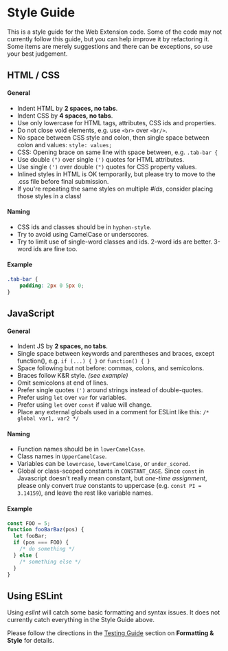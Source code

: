 # Style Guide

This is a style guide for the Web Extension code. Some of the code may not currently follow this guide, but you can help improve it by refactoring it. Some items are merely suggestions and there can be exceptions, so use your best judgement.

## HTML / CSS

#### General

- Indent HTML by **2 spaces, no tabs**.
- Indent CSS by **4 spaces, no tabs**.
- Use only lowercase for HTML tags, attributes, CSS ids and properties.
- Do not close void elements, e.g. use `<br>` over `<br/>`.
- No space between CSS style and colon, then single space between colon and values: `style: values;`
- CSS: Opening brace on same line with space between, e.g. `.tab-bar {`
- Use double `(")` over single `(')` quotes for HTML attributes.
- Use single `(')` over double `(")` quotes for CSS property values.
- Inlined styles in HTML is OK temporarily, but please try to move to the .css file before final submission.
- If you're repeating the same styles on multiple _#ids_, consider placing those styles in a class!

#### Naming

- CSS ids and classes should be in `hyphen-style`.
- Try to avoid using CamelCase or underscores.
- Try to limit use of single-word classes and ids. 2-word ids are better. 3-word ids are fine too.

#### Example

```CSS
.tab-bar {
    padding: 2px 0 5px 0;
}
```

## JavaScript

#### General

- Indent JS by **2 spaces, no tabs**.
- Single space between keywords and parentheses and braces, except function(), e.g. `if (...) { }` or `function() { }`
- Space following but not before: commas, colons, and semicolons.
- Braces follow K&amp;R style. _(see example)_
- Omit semicolons at end of lines.
- Prefer single quotes `(')` around strings instead of double-quotes.
- Prefer using `let` over `var` for variables.
- Prefer using `let` over `const` if value will change.
- Place any external globals used in a comment for ESLint like this:
  `/* global var1, var2 */`

#### Naming

- Function names should be in `lowerCamelCase`.
- Class names in `UpperCamelCase`.
- Variables can be `lowercase`, `lowerCamelCase`, or `under_scored`.
- Global or class-scoped constants in `CONSTANT_CASE`. Since `const` in Javascript doesn't really mean constant, but _one-time assignment_, please only convert _true_ constants to uppercase (e.g. `const PI = 3.14159`), and leave the rest like variable names.

#### Example

```javascript
const FOO = 5;
function fooBarBaz(pos) {
  let fooBar;
  if (pos === FOO) {
    /* do something */
  } else {
    /* something else */
  }
}
```

## Using ESLint

Using _eslint_ will catch some basic formatting and syntax issues. It does not currently catch everything in the Style Guide above.

Please follow the directions in the [Testing Guide](TESTING_GUIDE.md) section on **Formatting & Style** for details.
